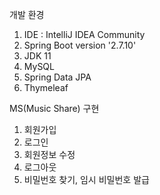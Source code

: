 개발 환경
1. IDE : IntelliJ IDEA Community
2. Spring Boot version '2.7.10'
3. JDK 11
4. MySQL
5. Spring Data JPA
6. Thymeleaf

MS(Music Share) 구현
1. 회원가입
2. 로그인
3. 회원정보 수정
4. 로그아웃
5. 비밀번호 찾기, 임시 비밀번호 발급